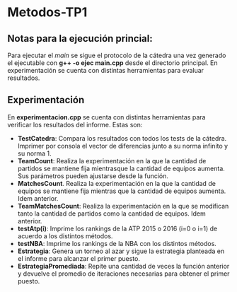 # Metodos-TP1

## Notas para la ejecución princial:

Para ejecutar el _main_ se sigue el protocolo de la cátedra una vez generado el ejecutable con **g++ -o ejec main.cpp** desde el directorio principal. En experimentación se cuenta con distintas herramientas para evaluar resultados.

## Experimentación

En **experimentacion.cpp** se cuenta con distintas herramientas para verificar los resultados del informe. Estas son:

* **TestCatedra**: Compara los resultados con todos los tests de la cátedra. Imprimer por consola el vector de diferencias junto a su norma infinito y su norma 1.
* **TeamCount**: Realiza la experimentación en la que la cantidad de partidos se mantiene fija mientrasque la cantidad de equipos aumenta. Sus parámetros pueden ajustarse desde la función.
* **MatchesCount**. Realiza la experimentación en la que la cantidad de equipos se mantiene fija mientras que la cantidad de equipos aumenta. Idem anterior.
* **TeamMatchesCount**: Realiza la experimentación en la que se modifican tanto la cantidad de partidos como la cantidad de equipos. Idem anterior.
* **testAtp(i)**: Imprime los rankings de la ATP 2015 o 2016 (i=0 o i=1) de acuerdo a los distintos métodos.
* **testNBA**: Imprime los rankings de la NBA con los distintos métodos.
* **Estrategia**: Genera un torneo al azar y sigue la estrategia planteada en el informe para alcanzar el primer puesto.
* **EstrategiaPromediada**: Repite una cantidad de veces la función anterior y devuelve el promedio de iteraciones necesarias para obtener el primer puesto.


